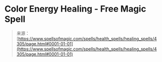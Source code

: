 <!--yml
category: 未分类
date: 2024-06-12 18:37:57
-->

# Color Energy Healing - Free Magic Spell

> 来源：[https://www.spellsofmagic.com/spells/health_spells/healing_spells/4305/page.html#0001-01-01](https://www.spellsofmagic.com/spells/health_spells/healing_spells/4305/page.html#0001-01-01)